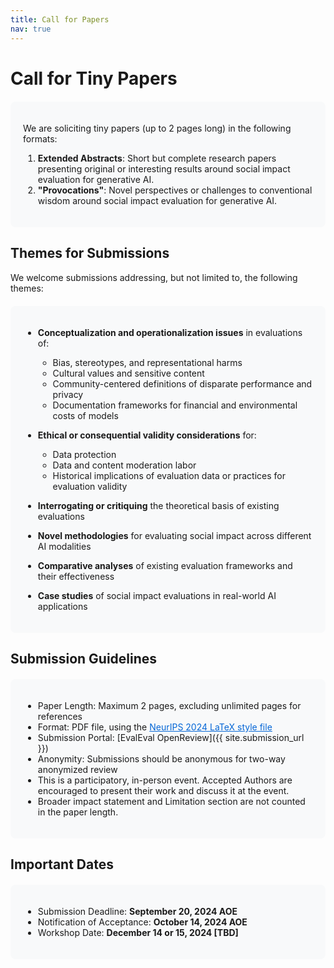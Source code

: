 ```yaml
---
title: Call for Papers
nav: true
---
```


<style>
  .highlight {
    font-weight: bold;
  }
  .container {
    background-color: #f8f9fa;
    border-radius: 8px;
    padding: 20px;
    margin-top: 20px;
  }
  a {
    color: #0366d6;
  }
</style>

# Call for Tiny Papers

<div class="container" markdown="1">

We are soliciting tiny papers (up to 2 pages long) in the following formats:

1. **Extended Abstracts**: Short but complete research papers presenting original or interesting results around social impact evaluation for generative AI.
2. **"Provocations"**: Novel perspectives or challenges to conventional wisdom around social impact evaluation for generative AI.

</div>

## Themes for Submissions

We welcome submissions addressing, but not limited to, the following themes:

<div class="container" markdown="1">

- <span class="highlight">Conceptualization and operationalization issues</span> in evaluations of:
  - Bias, stereotypes, and representational harms
  - Cultural values and sensitive content
  - Community-centered definitions of disparate performance and privacy
  - Documentation frameworks for financial and environmental costs of models
    

- <span class="highlight">Ethical or consequential validity considerations</span> for:
  - Data protection
  - Data and content moderation labor
  - Historical implications of evaluation data or practices for evaluation validity
    

- <span class="highlight">Interrogating or critiquing</span> the theoretical basis of existing evaluations

- <span class="highlight">Novel methodologies</span> for evaluating social impact across different AI modalities

- <span class="highlight">Comparative analyses</span> of existing evaluation frameworks and their effectiveness

- <span class="highlight">Case studies</span> of social impact evaluations in real-world AI applications

</div>

## Submission Guidelines

<div class="container" markdown="1">

- Paper Length: Maximum 2 pages, excluding unlimited pages for references
- Format: PDF file, using the [NeurIPS 2024 LaTeX style file](https://neurips.cc/Conferences/2024/PaperInformation/StyleFiles)
- Submission Portal: [EvalEval OpenReview]({{ site.submission_url }})
- Anonymity: Submissions should be anonymous for two-way anonymized review
- This is a participatory, in-person event. Accepted Authors are encouraged to present their work and discuss it at the event.
- Broader impact statement and Limitation section are not counted in the paper length.

</div>

## Important Dates

<div class="container" markdown="1">

- Submission Deadline: **September 20, 2024 AOE**
- Notification of Acceptance: **October 14, 2024 AOE**
- Workshop Date: **December 14 or 15, 2024 [TBD]**

</div>
